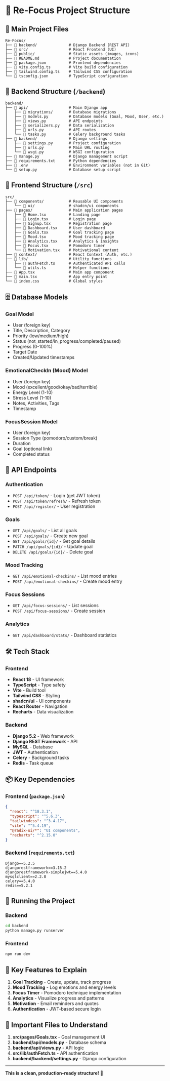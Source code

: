# 📁 Re-Focus Project Structure

## 🎯 Main Project Files

```
Re-Focus/
├── 📂 backend/              # Django Backend (REST API)
├── 📂 src/                  # React Frontend (UI)
├── 📂 public/               # Static assets (images, icons)
├── 📄 README.md             # Project documentation
├── 📄 package.json          # Frontend dependencies
├── 📄 vite.config.ts        # Vite build configuration
├── 📄 tailwind.config.ts    # Tailwind CSS configuration
└── 📄 tsconfig.json         # TypeScript configuration
```

## 🔧 Backend Structure (`/backend`)

```
backend/
├── 📂 api/                  # Main Django app
│   ├── 📂 migrations/       # Database migrations
│   ├── 📄 models.py         # Database models (Goal, Mood, User, etc.)
│   ├── 📄 views.py          # API endpoints
│   ├── 📄 serializers.py    # Data serialization
│   ├── 📄 urls.py           # API routes
│   └── 📄 tasks.py          # Celery background tasks
├── 📂 backend/              # Django settings
│   ├── 📄 settings.py       # Project configuration
│   ├── 📄 urls.py           # Main URL routing
│   └── 📄 wsgi.py           # WSGI configuration
├── 📄 manage.py             # Django management script
├── 📄 requirements.txt      # Python dependencies
├── 📄 .env                  # Environment variables (not in Git)
└── 📄 setup.py              # Database setup script
```

## 🎨 Frontend Structure (`/src`)

```
src/
├── 📂 components/           # Reusable UI components
│   └── 📂 ui/               # shadcn/ui components
├── 📂 pages/                # Main application pages
│   ├── 📄 Home.tsx          # Landing page
│   ├── 📄 Login.tsx         # Login page
│   ├── 📄 Signup.tsx        # Registration page
│   ├── 📄 Dashboard.tsx     # User dashboard
│   ├── 📄 Goals.tsx         # Goal tracking page
│   ├── 📄 Mood.tsx          # Mood tracking page
│   ├── 📄 Analytics.tsx     # Analytics & insights
│   ├── 📄 Focus.tsx         # Pomodoro timer
│   └── 📄 Motivation.tsx    # Motivational content
├── 📂 context/              # React Context (Auth, etc.)
├── 📂 lib/                  # Utility functions
│   ├── 📄 authFetch.ts      # Authenticated API calls
│   └── 📄 utils.ts          # Helper functions
├── 📄 App.tsx               # Main app component
├── 📄 main.tsx              # App entry point
└── 📄 index.css             # Global styles
```

## 🗄️ Database Models

### Goal Model
- User (foreign key)
- Title, Description, Category
- Priority (low/medium/high)
- Status (not_started/in_progress/completed/paused)
- Progress (0-100%)
- Target Date
- Created/Updated timestamps

### EmotionalCheckIn (Mood) Model
- User (foreign key)
- Mood (excellent/good/okay/bad/terrible)
- Energy Level (1-10)
- Stress Level (1-10)
- Notes, Activities, Tags
- Timestamp

### FocusSession Model
- User (foreign key)
- Session Type (pomodoro/custom/break)
- Duration
- Goal (optional link)
- Completed status

## 🔌 API Endpoints

### Authentication
- `POST /api/token/` - Login (get JWT token)
- `POST /api/token/refresh/` - Refresh token
- `POST /api/register/` - User registration

### Goals
- `GET /api/goals/` - List all goals
- `POST /api/goals/` - Create new goal
- `GET /api/goals/{id}/` - Get goal details
- `PATCH /api/goals/{id}/` - Update goal
- `DELETE /api/goals/{id}/` - Delete goal

### Mood Tracking
- `GET /api/emotional-checkins/` - List mood entries
- `POST /api/emotional-checkins/` - Create mood entry

### Focus Sessions
- `GET /api/focus-sessions/` - List sessions
- `POST /api/focus-sessions/` - Create session

### Analytics
- `GET /api/dashboard/stats/` - Dashboard statistics

## 🛠️ Tech Stack

### Frontend
- **React 18** - UI framework
- **TypeScript** - Type safety
- **Vite** - Build tool
- **Tailwind CSS** - Styling
- **shadcn/ui** - UI components
- **React Router** - Navigation
- **Recharts** - Data visualization

### Backend
- **Django 5.2** - Web framework
- **Django REST Framework** - API
- **MySQL** - Database
- **JWT** - Authentication
- **Celery** - Background tasks
- **Redis** - Task queue

## 📦 Key Dependencies

### Frontend (`package.json`)
```json
{
  "react": "^18.3.1",
  "typescript": "^5.6.3",
  "tailwindcss": "^3.4.17",
  "vite": "^5.4.19",
  "@radix-ui/*": "UI components",
  "recharts": "^2.15.0"
}
```

### Backend (`requirements.txt`)
```
Django==5.2.5
djangorestframework==3.15.2
djangorestframework-simplejwt==5.4.0
mysqlclient==2.2.8
celery==5.4.0
redis==5.2.1
```

## 🚀 Running the Project

### Backend
```bash
cd backend
python manage.py runserver
```

### Frontend
```bash
npm run dev
```

## 🎯 Key Features to Explain

1. **Goal Tracking** - Create, update, track progress
2. **Mood Tracking** - Log emotions and energy levels
3. **Focus Timer** - Pomodoro technique implementation
4. **Analytics** - Visualize progress and patterns
5. **Motivation** - Email reminders and quotes
6. **Authentication** - JWT-based secure login

## 📝 Important Files to Understand

1. **src/pages/Goals.tsx** - Goal management UI
2. **backend/api/models.py** - Database schema
3. **backend/api/views.py** - API logic
4. **src/lib/authFetch.ts** - API authentication
5. **backend/backend/settings.py** - Django configuration

---

**This is a clean, production-ready structure!** 🎉
